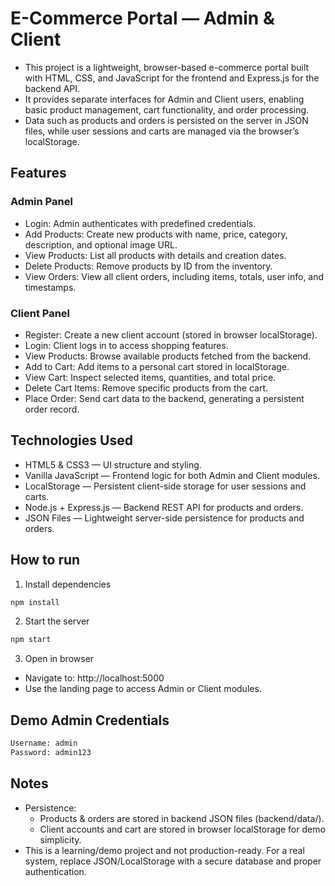 # E-Commerce Portal — Admin & Client

- This project is a lightweight, browser-based e-commerce portal built with HTML, CSS, and JavaScript for the frontend and Express.js for the backend API.
- It provides separate interfaces for Admin and Client users, enabling basic product management, cart functionality, and order processing.
- Data such as products and orders is persisted on the server in JSON files, while user sessions and carts are managed via the browser’s localStorage.

## Features

### Admin Panel
- Login: Admin authenticates with predefined credentials.
- Add Products: Create new products with name, price, category, description, and optional image URL.
- View Products: List all products with details and creation dates.
- Delete Products: Remove products by ID from the inventory.
- View Orders: View all client orders, including items, totals, user info, and timestamps.

### Client Panel
- Register: Create a new client account (stored in browser localStorage).
- Login: Client logs in to access shopping features.
- View Products: Browse available products fetched from the backend.
- Add to Cart: Add items to a personal cart stored in localStorage.
- View Cart: Inspect selected items, quantities, and total price.
- Delete Cart Items: Remove specific products from the cart.
- Place Order: Send cart data to the backend, generating a persistent order record.

## Technologies Used
- HTML5 & CSS3 — UI structure and styling.
- Vanilla JavaScript — Frontend logic for both Admin and Client modules.
- LocalStorage — Persistent client-side storage for user sessions and carts.
- Node.js + Express.js — Backend REST API for products and orders.
- JSON Files — Lightweight server-side persistence for products and orders.

## How to run
1. Install dependencies
```bash
npm install
```

2. Start the server
```bash
npm start
```

3. Open in browser
- Navigate to: http://localhost:5000
- Use the landing page to access Admin or Client modules.

## Demo Admin Credentials
```txt
Username: admin
Password: admin123
```

## Notes
- Persistence:
    - Products & orders are stored in backend JSON files (backend/data/).
    - Client accounts and cart are stored in browser localStorage for demo simplicity.
- This is a learning/demo project and not production-ready. For a real system, replace JSON/LocalStorage with a secure database and proper authentication.